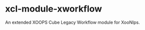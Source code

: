 xcl-module-xworkflow
====================

An extended XOOPS Cube Legacy Workflow module for XooNIps.
